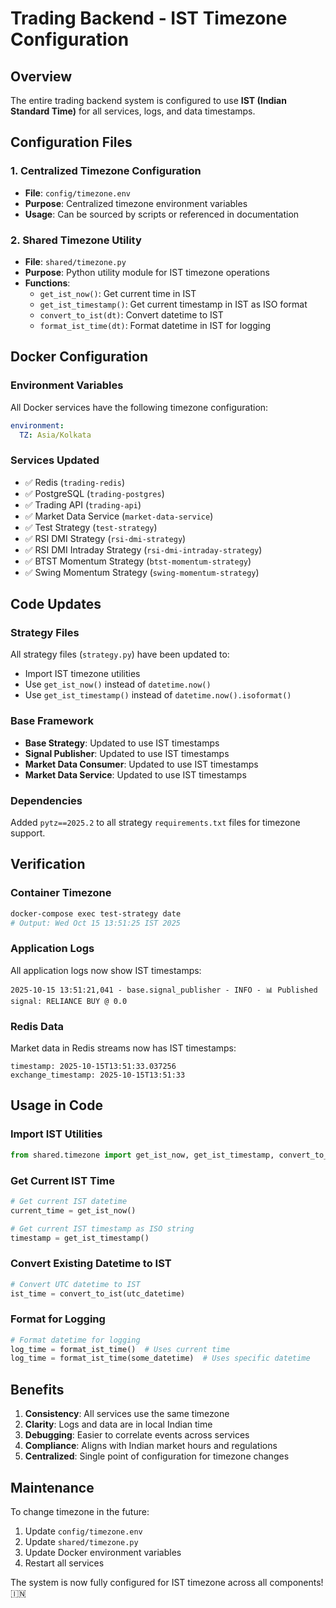 # Trading Backend - IST Timezone Configuration

## Overview
The entire trading backend system is configured to use **IST (Indian Standard Time)** for all services, logs, and data timestamps.

## Configuration Files

### 1. Centralized Timezone Configuration
- **File**: `config/timezone.env`
- **Purpose**: Centralized timezone environment variables
- **Usage**: Can be sourced by scripts or referenced in documentation

### 2. Shared Timezone Utility
- **File**: `shared/timezone.py`
- **Purpose**: Python utility module for IST timezone operations
- **Functions**:
  - `get_ist_now()`: Get current time in IST
  - `get_ist_timestamp()`: Get current timestamp in IST as ISO format
  - `convert_to_ist(dt)`: Convert datetime to IST
  - `format_ist_time(dt)`: Format datetime in IST for logging

## Docker Configuration

### Environment Variables
All Docker services have the following timezone configuration:
```yaml
environment:
  TZ: Asia/Kolkata
```

### Services Updated
- ✅ Redis (`trading-redis`)
- ✅ PostgreSQL (`trading-postgres`)
- ✅ Trading API (`trading-api`)
- ✅ Market Data Service (`market-data-service`)
- ✅ Test Strategy (`test-strategy`)
- ✅ RSI DMI Strategy (`rsi-dmi-strategy`)
- ✅ RSI DMI Intraday Strategy (`rsi-dmi-intraday-strategy`)
- ✅ BTST Momentum Strategy (`btst-momentum-strategy`)
- ✅ Swing Momentum Strategy (`swing-momentum-strategy`)

## Code Updates

### Strategy Files
All strategy files (`strategy.py`) have been updated to:
- Import IST timezone utilities
- Use `get_ist_now()` instead of `datetime.now()`
- Use `get_ist_timestamp()` instead of `datetime.now().isoformat()`

### Base Framework
- **Base Strategy**: Updated to use IST timestamps
- **Signal Publisher**: Updated to use IST timestamps
- **Market Data Consumer**: Updated to use IST timestamps
- **Market Data Service**: Updated to use IST timestamps

### Dependencies
Added `pytz==2025.2` to all strategy `requirements.txt` files for timezone support.

## Verification

### Container Timezone
```bash
docker-compose exec test-strategy date
# Output: Wed Oct 15 13:51:25 IST 2025
```

### Application Logs
All application logs now show IST timestamps:
```
2025-10-15 13:51:21,041 - base.signal_publisher - INFO - 📊 Published signal: RELIANCE BUY @ 0.0
```

### Redis Data
Market data in Redis streams now has IST timestamps:
```
timestamp: 2025-10-15T13:51:33.037256
exchange_timestamp: 2025-10-15T13:51:33
```

## Usage in Code

### Import IST Utilities
```python
from shared.timezone import get_ist_now, get_ist_timestamp, convert_to_ist, format_ist_time
```

### Get Current IST Time
```python
# Get current IST datetime
current_time = get_ist_now()

# Get current IST timestamp as ISO string
timestamp = get_ist_timestamp()
```

### Convert Existing Datetime to IST
```python
# Convert UTC datetime to IST
ist_time = convert_to_ist(utc_datetime)
```

### Format for Logging
```python
# Format datetime for logging
log_time = format_ist_time()  # Uses current time
log_time = format_ist_time(some_datetime)  # Uses specific datetime
```

## Benefits

1. **Consistency**: All services use the same timezone
2. **Clarity**: Logs and data are in local Indian time
3. **Debugging**: Easier to correlate events across services
4. **Compliance**: Aligns with Indian market hours and regulations
5. **Centralized**: Single point of configuration for timezone changes

## Maintenance

To change timezone in the future:
1. Update `config/timezone.env`
2. Update `shared/timezone.py` 
3. Update Docker environment variables
4. Restart all services

The system is now fully configured for IST timezone across all components! 🇮🇳
